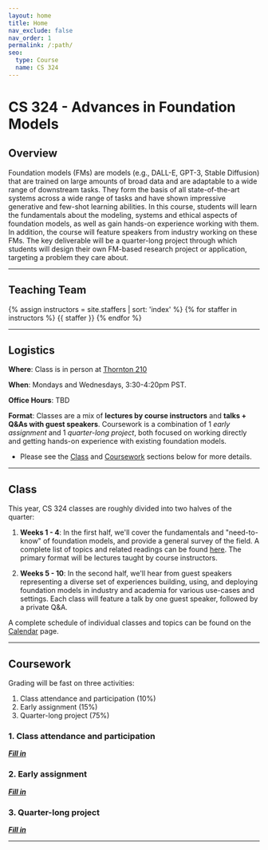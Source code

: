 ```yaml
---
layout: home
title: Home
nav_exclude: false
nav_order: 1
permalink: /:path/
seo:
  type: Course
  name: CS 324
---
```


# CS 324 - Advances in Foundation Models

## Overview

Foundation models (FMs) are models (e.g., DALL-E, GPT-3, Stable Diffusion) that are trained on large amounts of broad data and are adaptable to a wide range of downstream tasks. They form the basis of all state-of-the-art systems across a wide range of tasks and have shown impressive generative and few-shot learning abilities. In this course, students will learn the fundamentals about the modeling, systems and ethical aspects of foundation models, as well as gain hands-on experience working with them. In addition, the course will feature speakers from industry working on these FMs. The key deliverable will be a quarter-long project through which students will design their own FM-based research project or application, targeting a problem they care about. 

---

## Teaching Team  
{% assign instructors = site.staffers | sort: 'index' %}
{% for staffer in instructors %}
{{ staffer }}
{% endfor %}

---

## Logistics

<!-- **Faculty**: [Chris Ré](https://cs.stanford.edu/~chrismre/), [Percy Liang](https://cs.stanford.edu/~pliang/), and [Tatsu Hashimoto](https://thashim.github.io/)   -->

<!-- **Faculty**: Chris Ré, Percy Liang, and Tatsu Hashimoto -->

**Where**: Class is in person at [Thornton 210](https://goo.gl/maps/NaddwfByWDMDDQXt9)  

**When**: Mondays and Wednesdays, 3:30-4:20pm PST.  

**Office Hours**: TBD

**Format**: Classes are a mix of **lectures by course instructors** and **talks + Q&As with guest speakers**. Coursework is a combination of 1 *early assignment* and 1 *quarter-long project*, both focused on working directly and getting hands-on experience with existing foundation models.   
- Please see the [Class](#class) and [Coursework](#coursework) sections below for more details.

---

## Class 
This year, CS 324 classes are roughly divided into two halves of the quarter:  
1. **Weeks 1 - 4**: In the first half, we'll cover the fundamentals and "need-to-know" of foundation models, and provide a general survey of the field. A complete list of topics and related readings can be found [here](). The primary format will be lectures taught by course instructors.
 
2. **Weeks 5 - 10**: In the second half, we'll hear from guest speakers representing a diverse set of experiences building, using, and deploying foundation models in industry and academia for various use-cases and settings. Each class will feature a talk by one guest speaker, followed by a private Q&A.

A complete schedule of individual classes and topics can be found on the [Calendar]() page.

---

## Coursework
Grading will be fast on three activities:  
1. Class attendance and participation (10%)
2. Early assignment (15%) 
3. Quarter-long project (75%)  

### 1. Class attendance and participation 
***[Fill in]()***

### 2. Early assignment
***[Fill in]()***

### 3. Quarter-long project
***[Fill in]()***

---